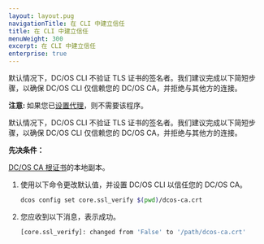 ```yaml
---
layout: layout.pug
navigationTitle: 在 CLI 中建立信任
title: 在 CLI 中建立信任
menuWeight: 300
excerpt: 在 CLI 中建立信任
enterprise: true
---
```



 默认情况下，DC/OS CLI 不验证 TLS 证书的签名者。我们建议完成以下简短步骤，以确保 DC/OS CLI 仅信赖您的 DC/OS CA，并拒绝与其他方的连接。

<p class="message--note"><strong>注意: </strong>
如果您已<a href="/cn/1.11/security/ent/tls-ssl/haproxy-adminrouter/">设置代理</a>，则不需要该程序。</p>

默认情况下，DC/OS CLI 不验证 TLS 证书的签名者。我们建议完成以下简短步骤，以确保 DC/OS CLI 仅信赖您的 DC/OS CA，并拒绝与其他方的连接。

**先决条件：**


[DC/OS CA 根证书](/cn/1.11/security/ent/tls-ssl/get-cert/)的本地副本。

1. 使用以下命令更改默认值，并设置 DC/OS CLI 以信任您的 DC/OS CA。

   ```bash
   dcos config set core.ssl_verify $(pwd)/dcos-ca.crt
   ```

1. 您应收到以下消息，表示成功。

   ```bash
   [core.ssl_verify]: changed from 'False' to '/path/dcos-ca.crt'
   ```
